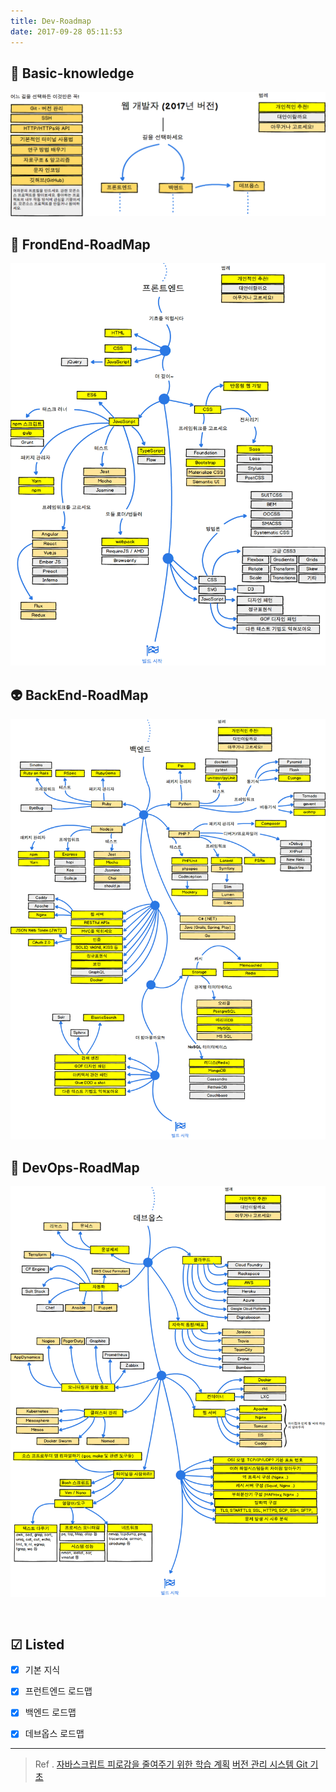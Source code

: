```yaml
---
title: Dev-Roadmap
date: 2017-09-28 05:11:53
---
```


## 🚀 Basic-knowledge
![](/images/intro-map.png)

## 🎨 FrondEnd-RoadMap
![](/images/frontend-map.png)

## 👽 BackEnd-RoadMap
![](/images/backend-map.png)

## 👷 DevOps-RoadMap
![](/images/devops-map.png)

<br>


## ☑ Listed
- [X] 기본 지식
- [X] 프런트엔드 로드맵
- [X] 백엔드 로드맵
- [X] 데브옵스 로드맵


---
> Ref . 
> [자바스크립트 피로감을 줄여주기 위한 학습 계획](https://rhostem.github.io/posts/2016-12-19-A-Study-Plan-To-Cure-JavaScript-Fatigue/)
> [버전 관리 시스템 Git 기초](https://rhostem.github.io/posts/2017-01-07-git-basic/)


